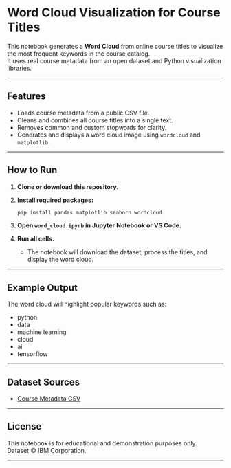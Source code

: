 # Word Cloud Visualization for Course Titles

This notebook generates a **Word Cloud** from online course titles to visualize the most frequent keywords in the course catalog.  
It uses real course metadata from an open dataset and Python visualization libraries.

---

## Features

- Loads course metadata from a public CSV file.
- Cleans and combines all course titles into a single text.
- Removes common and custom stopwords for clarity.
- Generates and displays a word cloud image using `wordcloud` and `matplotlib`.

---

## How to Run

1. **Clone or download this repository.**

2. **Install required packages:**
    ```bash
    pip install pandas matplotlib seaborn wordcloud
    ```

3. **Open `word_cloud.ipynb` in Jupyter Notebook or VS Code.**

4. **Run all cells.**
    - The notebook will download the dataset, process the titles, and display the word cloud.

---

## Example Output

The word cloud will highlight popular keywords such as:
- python
- data
- machine learning
- cloud
- ai
- tensorflow

---

## Dataset Sources

- [Course Metadata CSV](https://cf-courses-data.s3.us.cloud-object-storage.appdomain.cloud/IBM-ML321EN-SkillsNetwork/labs/datasets/course_genre.csv)

---

## License

This notebook is for educational and demonstration purposes only.  
Dataset © IBM Corporation.

---
